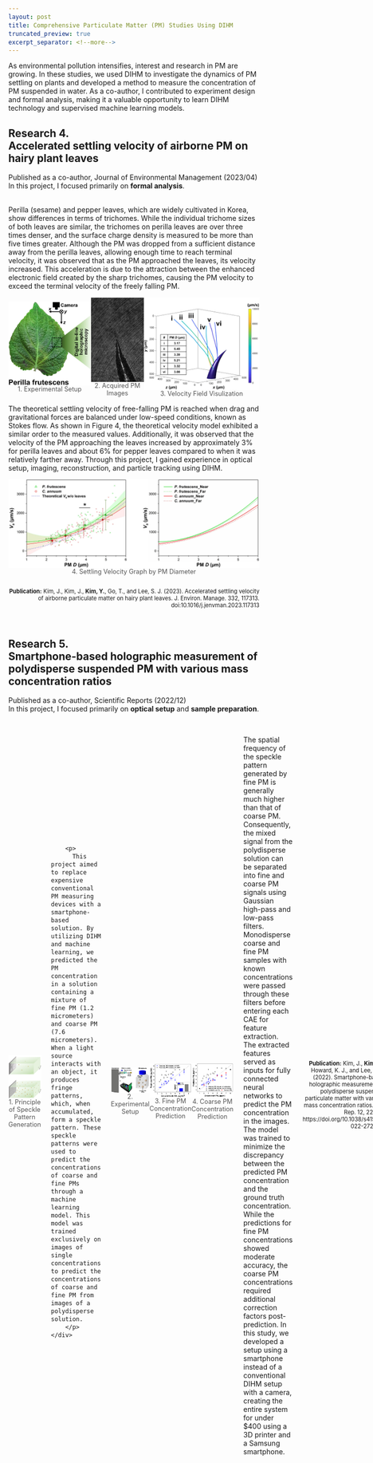 ```yaml
---
layout: post
title: Comprehensive Particulate Matter (PM) Studies Using DIHM
truncated_preview: true
excerpt_separator: <!--more-->
---
```


<div class="message">
As environmental pollution intensifies, interest and research in PM are growing. In these studies, we used DIHM to investigate the dynamics of PM settling on plants and developed a method to measure the concentration of PM suspended in water. As a co-author, I contributed to experiment design and formal analysis, making it a valuable opportunity to learn DIHM technology and supervised machine learning models.
</div>

<h2> Research 4. <br>Accelerated settling velocity of airborne PM on hairy plant leaves</h2>

Published as a co-author, Journal of Environmental Management (2023/04)<br>In this project, I focused primarily on <strong>formal analysis</strong>.

<br>Perilla (sesame) and pepper leaves, which are widely cultivated in Korea, show differences in terms of trichomes. While the individual trichome sizes of both leaves are similar, the trichomes on perilla leaves are over three times denser, and the surface charge density is measured to be more than five times greater.  Although the PM was dropped from a sufficient distance away from the perilla leaves, allowing enough time to reach terminal velocity, it was observed that as the PM approached the leaves, its velocity increased. This acceleration is due to the attraction between the enhanced electronic field created by the sharp trichomes, causing the PM velocity to exceed the terminal velocity of the freely falling PM.

<!--<br>한국에서 많이 재배되는 깻잎과 고추잎은 trichome의 측면에서 큰 차이가 있다. 두 잎은 individual한 trichome size는 비슷하지만 깻잎의 trichome이 3배 이상 빽빽하며 surface charge density도 5배 이상 크게 측정되었다. PM을 깻잎으로부터 충분히 먼 거리에서 낙하시켰기 때문에 종단속도에 진입할 충분한 시간이 제공되었음에도 불구하고, PM이 잎에 낙하하면서 trichome에 가까이 접근할 수록 점점 PM의 속력이 빨라지는 모습을 가시화했다. 그 이유는 뾰족한 trichome에 의해 강화된 전기장과 PM간의 attraction 때문에 자유낙하하는 PM의 종단속도 이상으로 빨라지는 것이다.
Perilla (sesame) and pepper leaf which are widely cultivated in Korea have large differences with trichomes. Even though the trichome size of both leaves is similar, the number of sesame leaf trichomes is three times denser than the trichome of pepper leaf. Also, the measured surface charged density of the sesame leaf is five times larger than the pepper leaf charge density. Despite PM having enough distance and time to reach settling velocity, DIHM visualized that when the PM reaches closer to the trichome the PM velocity increases. This is because the attraction between the enhanced electronic field created by the sharp trichomes and the PM causes the PM velocity to exceed the terminal velocity of the freely falling PM.-->

<div style="display: flex; justify-content: space-around; align-items: center;">
  <figure style="margin: 0; text-align: center;">
    <img src="/Research/figures/Leaf1.jpg" alt="Perilla leaf" style="width: 250px; height: auto; display: block; margin: 0 auto;">
    <figcaption style="font-size: 0.9em; color: #555;">1. Experimental Setup</figcaption>
  </figure>
  <figure style="margin: 0; text-align: center;">
    <img src="/Research/figures/Leaf3.gif" alt="Acquired images" style="width: 160px; height: auto; display: block; margin: 0 auto;">
    <figcaption style="font-size: 0.9em; color: #555;">2. Acquired PM Images</figcaption>
  </figure>
  <figure style="margin: 0; text-align: center;">
    <img src="/Research/figures/Leaf2.jpeg" alt="Velocity visualization" style="width: 350px; height: auto; display: block; margin: 0 auto;">
    <figcaption style="font-size: 0.9em; color: #555;">3. Velocity Field Visulization</figcaption>
  </figure>
</div>

The theoretical settling velocity of free-falling PM is reached when drag and gravitational forces are balanced under low-speed conditions, known as Stokes flow. As shown in Figure 4, the theoretical velocity model exhibited a similar order to the measured values. Additionally, it was observed that the velocity of the PM approaching the leaves increased by approximately 3% for perilla leaves and about 6% for pepper leaves compared to when it was relatively farther away. Through this project, I gained experience in optical setup, imaging, reconstruction, and particle tracking using DIHM.
<!--Free falling PM의 theoretical terminal velocity는 저속 조건인 stokes flow에서 drag와 gravitational force가 평형을 이룰때 도달한다. Figure 4를 보면 Theoretical velocity model이 측정 값들과 비슷한 크기 정도를 보였다. 또한 잎에 접근하는 PM이, 잎에서 비교적 떨어진 순간의 속도보다 가까이 접근했을 때 속도가 깻잎은 약 3% 고추잎은 약 6% 정도 더 증가한 것을 관찰했다. Through this project, I gained experience in optical setup, imaging, reconstruction, and particle tracking using DIHM.
The theoretical velocity of free-falling PM reaches the settling velocity when the drag and gravitational force balance under the slow velocity stokes flow. Figure 4 shows that the theoretical settling velocity model shows a similar order between experimental settling velocities of PMs on the plant leaves. Additionally, it was observed that the velocity of the PM approaching the leaf increased by approximately 3% for perilla leaves and about 6% for pepper leaves compared to the velocity when it was relatively farther away from the leaf. Through this project, I gained experience in optical setup, imaging, reconstruction, and particle tracking using DIHM.-->

<figure style="margin: 0; text-align: center;">
  <img src="/Research/figures/Leaf4.jpg" alt="Velocity distribution" style="width: auto; height: auto; display: block; margin: 0 auto;">
  <figcaption style="font-size: 0.9em; color: #555;">4. Settling Velocity Graph by PM Diameter</figcaption>
</figure>
<p style="font-size: 0.8em; text-align: right;"><br><b>Publication:</b> Kim, J., Kim, J., <b>Kim, Y.</b>, Go, T., and Lee, S. J. (2023). Accelerated settling velocity of airborne particulate matter on hairy plant leaves. J. Environ. Manage. 332, 117313. doi:10.1016/j.jenvman.2023.117313</p>
<br>

<h2>Research 5. <br> Smartphone-based holographic measurement of polydisperse suspended PM with various mass concentration ratios</h2>

Published as a co-author, Scientific Reports (2022/12)<br>In this project, I focused primarily on <strong>optical setup</strong> and <strong>sample preparation</strong>.
<br>
<div style="display: flex; justify-content: space-around; align-items: center; gap: 20px;">
    <figure style="margin: 0; text-align: center;">
      <img src="/Research/figures/smart1.jpeg" alt="Velocity distribution" style="width: 250; height: auto; display: block; margin: 0 auto;">
      <figcaption style="font-size: 0.9em; color: #555;">1. Principle of Speckle Pattern Generation</figcaption>
    </figure>
    <div class="text">
        
        <p>
          This project aimed to replace expensive conventional PM measuring devices with a smartphone-based solution. By utilizing DIHM and machine learning, we predicted the PM concentration in a solution containing a mixture of fine PM (1.2 micrometers) and coarse PM (7.6 micrometers). When a light source interacts with an object, it produces fringe patterns, which, when accumulated, form a speckle pattern. These speckle patterns were used to predict the concentrations of coarse and fine PMs through a machine learning model. This model was trained exclusively on images of single concentrations to predict the concentrations of coarse and fine PM from images of a polydisperse solution.
        </p>
    </div>
</div>


<div style="display: flex; justify-content: space-around; align-items: center;">
  <figure style="margin: 0; text-align: center;">
    <img src="/Research/figures/smart2.png" alt="Experimental setup" style="width: 350px; height: auto; display: block; margin: 0 auto;">
    <figcaption style="font-size: 0.9em; color: #555;">2. Experimental Setup</figcaption>
  </figure>
  <figure style="margin: 0; text-align: center;">
    <img src="/Research/figures/smart3.png" alt="Fine PM concentration prediction" style="width: 250px; height: auto; display: block; margin: 0 auto;">
    <figcaption style="font-size: 0.9em; color: #555;">3. Fine PM Concentration Prediction</figcaption>
  </figure>
  <figure style="margin: 0; text-align: center;">
    <img src="/Research/figures/smart4.png" alt="Coarse PM concentration prediction" style="width: 250px; height: auto; display: block; margin: 0 auto;">
    <figcaption style="font-size: 0.9em; color: #555;">4. Coarse PM Concentration Prediction</figcaption>
  </figure>
</div>

<br>The spatial frequency of the speckle pattern generated by fine PM is generally much higher than that of coarse PM. Consequently, the mixed signal from the polydisperse solution can be separated into fine and coarse PM signals using Gaussian high-pass and low-pass filters. Monodisperse coarse and fine PM samples with known concentrations were passed through these filters before entering each CAE for feature extraction. The extracted features served as inputs for fully connected neural networks to predict the PM concentration in the images. The model was trained to minimize the discrepancy between the predicted PM concentration and the ground truth concentration. While the predictions for fine PM concentrations showed moderate accuracy, the coarse PM concentrations required additional correction factors post-prediction. In this study, we developed a setup using a smartphone instead of a conventional DIHM setup with a camera, creating the entire system for under $400 using a 3D printer and a Samsung smartphone.
<!--<br>보통 fine PM의 spatial frequency가 coarse PM의 spatial frequency보다 훨씬 높다. 그래서 우리는 가우시안 high and low pass filter로 mixture의 신호를 분리해서 fine PM과 coarse PM을 예측했다. 농도가 알려진 Monodisperse coarse and fine PM은 각각 low pass filter와 high pass filter를 거친 후에 각 CAE에 들어가서 feature가 추출된다. 추출된 feature는 각 fully connected neural network에 input으로 들어가고 output으로 이미지의 PM 농도를 예측한다. Model은 예측한 PM농도와 ground truth 농도간의 오차를 줄이는 방향으로 학습된다. 학습된 모델은 coarse PM과 fine PM이 섞여있는 solution에서 coarse와 fine PM 농도를 예측한다. Fine PM은 농도예측이 잘 되지만 coarse PM은 예측 후에 추가적인 correction factor로 보정이 필요했다. 이 연구에는 conventional한 DIHM setup이 아니라 camera 대신 smartphone을 사용한 setup을 개발했다. We created the setup for under $400 using a 3D printer and a Samsung smartphone.-->

<p style="font-size: 0.8em; text-align: right;"><br><b>Publication:</b> Kim, J., <b>Kim, Y.</b>, Howard, K. J., and Lee, S. J. (2022). Smartphone-based holographic measurement of polydisperse suspended particulate matter with various mass concentration ratios. Sci. Rep. 12, 22609. https://doi.org/10.1038/s41598-022-27215-6</p>

